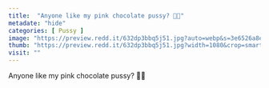 ```yaml
---
title:  "Anyone like my pink chocolate pussy? 🍫💕"
metadate: "hide"
categories: [ Pussy ]
image: "https://preview.redd.it/632dp3bbq5j51.jpg?auto=webp&s=3e6526a8e094075b19e7b9991cf7fe63b8a84031"
thumb: "https://preview.redd.it/632dp3bbq5j51.jpg?width=1080&crop=smart&auto=webp&s=c939c04f596a5eee04144995d7ffc477559d113d"
visit: ""
---
```

Anyone like my pink chocolate pussy? 🍫💕
